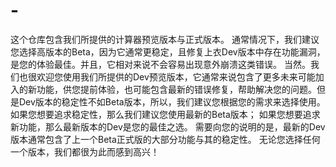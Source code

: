 # -
这个仓库包含我们所提供的计算器预览版本与正式版本。
通常情况下，我们建议您选择高版本的Beta，因为它通常更稳定，且修复上衣Dev版本中存在功能漏洞，是您的体验最佳。并且，它相对来说不会容易出现意外崩溃这类错误。
当然。我们也很欢迎您使用我们所提供的Dev预览版本，它通常来说包含了更多未来可能加入的新功能，供您提前体验，也可能包含最新的错误修复，帮助解决您的问题。但是Dev版本的稳定性不如Beta版本，所以，我们建议您根据您的需求来选择使用。
如果您想要追求稳定性，那么我们建议您使用最新的Beta版本；
如果您想要追求新功能，那么最新版本的Dev是您的最佳之选。
需要向您的说明的是，最新的Dev版本通常包含了上一个Beta正式版的大部分功能与其的稳定性。
无论您选择任何一个版本，我们都很为此而感到高兴！
